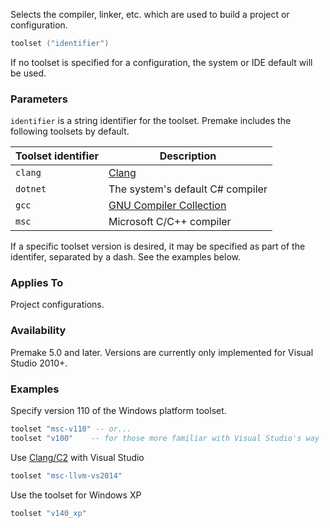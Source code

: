 Selects the compiler, linker, etc. which are used to build a project or configuration.

```lua
toolset ("identifier")
```

If no toolset is specified for a configuration, the system or IDE default will be used.

### Parameters ###

`identifier` is a string identifier for the toolset. Premake includes the following toolsets by default.

| **Toolset identifier**   |  **Description**                                |
|------------|---------------------------------------------------------------|
| `clang`    | [Clang](http://clang.llvm.org)                                |
| `dotnet`   | The system's default C# compiler                              |
| `gcc`      | [GNU Compiler Collection](https://gcc.gnu.org)                |
| `msc`      | Microsoft C/C++ compiler                                      |

If a specific toolset version is desired, it may be specified as part of the identifer, separated by a dash. See the examples below.

### Applies To ###

Project configurations.

### Availability ###

Premake 5.0 and later. Versions are currently only implemented for Visual Studio 2010+.

### Examples ###

Specify version 110 of the Windows platform toolset.

```lua
toolset "msc-v110" -- or...
toolset "v100"    -- for those more familiar with Visual Studio's way
```

Use [Clang/C2](http://llvm.org/builds/) with Visual Studio
```lua
toolset "msc-llvm-vs2014"
```

Use the toolset for Windows XP
```lua
toolset "v140_xp"
```
